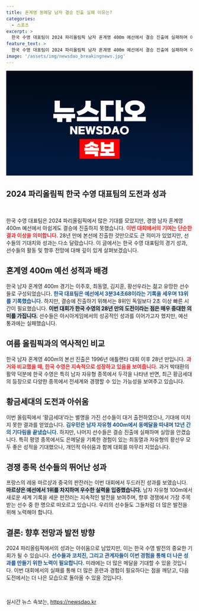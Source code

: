 ```yaml
---
title: 혼계영 동메달 남자 결승 진출 실패 이유는?
categories:
  - 스포츠
excerpt: >
  한국 수영 대표팀이 2024 파리올림픽 남자 혼계영 400m 예선에서 결승 진출에 실패하며 아쉬운 성적표를 남겼다. 올림픽 진출은 28년 만이지만, 기대에 못 미치는 결과에 많은 이들이 실망감을 감추지 못하고 있다.
feature_text: >
  한국 수영 대표팀이 2024 파리올림픽 남자 혼계영 400m 예선에서 결승 진출에 실패하며 아쉬운 성적표를 남겼다. 올림픽 진출은 28년 만이지만, 기대에 못 미치는 결과에 많은 이들이 실망감을 감추지 못하고 있다.
image: '/assets/img/newsdao_breakingnews.jpg'
---
```


<p><img src="/assets/img/newsdao_breakingnews.jpg" alt="bookingtag 속보" /></p>

<h2 data-ke-size="size26">2024 파리올림픽 한국 수영 대표팀의 도전과 성과</h2>

<p data-ke-size="size16">&nbsp;</p>

<p>한국 수영 대표팀은 2024 파리올림픽에서 많은 기대를 모았지만, 경영 남자 혼계영 400m 예선에서 아쉽게도 결승에 진출하지 못했습니다. <b><span style="color: #ee2323;">이번 대회에서의 기여는 단순한 결과 이상을 의미합니다.</span></b> 28년 만에 본선에 진출한 것만으로도 큰 의미가 있었지만, 선수들의 기대치와 성과는 다소 달랐습니다. 이 글에서는 한국 수영 대표팀의 경기 성과, 선수들의 활동 및 향후 전망에 대해 깊이 있게 살펴보겠습니다.</p>

<h2 data-ke-size="size26">혼계영 400m 예선 성적과 배경</h2>

<p>한국 남자 혼계영 400m 경기는 이주호, 최동열, 김지훈, 황선우라는 젊고 유망한 선수들로 구성되었습니다. <b><span style="color: #1a5490;">한국 대표팀은 예선에서 3분34초68이라는 기록을 세우며 13위를 기록했습니다.</span></b> 하지만, 결승에 진출하기 위해서는 8위인 독일보다 2초 이상 빠른 시간이 필요했습니다. <b><span style="background-color: #21538527;">이번 대회가 한국 수영의 28년 만의 도전이라는 점은 매우 중대한 의미를 가집니다.</span></b> 선수들은 아시아게임에서의 성공적인 성과를 이어가고자 했지만, 예선 통과에는 실패했습니다.</p>

<h2 data-ke-size="size26">여름 올림픽과의 역사적인 비교</h2>

<p>한국 남자 혼계영 400m의 본선 진출은 1996년 애틀랜타 대회 이후 28년 만입니다. <b><span style="color: #ee2323;">과거와 비교했을 때, 한국 수영은 지속적으로 성장하고 있음을 보여줍니다.</span></b> 과거 박태환의 활약 덕분에 한국 수영은 특히 남자 자유형 종목에서 두각을 나타낸 반면, 최근 황금세대의 등장으로 다양한 종목에서 전세계와 경쟁할 수 있는 가능성을 보여주고 있습니다.</p>

<h2 data-ke-size="size26">황금세대의 도전과 아쉬움</h2>

<p>이번 올림픽에서 ‘황금세대’라는 별명을 가진 선수들이 대거 출전하였으나, 기대에 미치지 못한 결과를 얻었습니다. <b><span style="color: #1a5490;">김우민은 남자 자유형 400m에서 동메달을 따내며 12년 간의 기다림을 끝냈습니다.</span></b> 하지만, 나머지 선수들은 결승 진출에 실패하며 실망을 안겼습니다. 특히 평영 종목에서도 은메달을 기록한 경험이 있는 최동열과 자유형의 황선우 모두 좋은 성적을 기대했으나, 개인적 아쉬움과 함께 대회를 마무리 지었습니다.</p>

<h2 data-ke-size="size26">경쟁 종목 선수들의 뛰어난 성과</h2>

<p>프랑스의 레옹 마르샹과 중국의 판잔러는 이번 대회에서 두드러진 성과를 보였습니다. <b><span style="background-color: #21538527;">마르샹은 예선에서 1위를 차지하며 우수한 실력을 입증했습니다.</span></b> 남자 자유형 100m에서 새로운 세계 기록을 세운 판잔러는 지속적인 발전을 보여주며, 향후 경쟁에서 가장 주목받는 선수 중 한 명으로 떠오르고 있습니다. 우리의 선수들도 그들처럼 더 많은 발전을 위해 노력해야 합니다.</p>

<h2 data-ke-size="size26">결론: 향후 전망과 발전 방향</h2>

<p>2024 파리올림픽에서의 성과는 아쉬움으로 남았지만, 이는 한국 수영 발전의 중요한 기회가 될 수 있습니다. <b><span style="color: #1a5490;">선수들과 코치진, 그리고 관계자들이 이번 경험을 통해 더 나은 성과를 만들기 위한 노력이 필요합니다.</span></b> 미래에는 더 많은 메달을 기대할 수 있을 것입니다. 이번 대회에서의 실패를 통해 더 많은 훈련과 경험이 필요하다는 점을 깨닫고, 다음 도전에서는 더 나은 모습으로 돌아올 수 있을 것입니다. </p>

<p data-ke-size="size16">&nbsp;</p>
실시간 뉴스 속보는, <a href="https://newsdao.kr" rel="dofollow">https://newsdao.kr</a>


